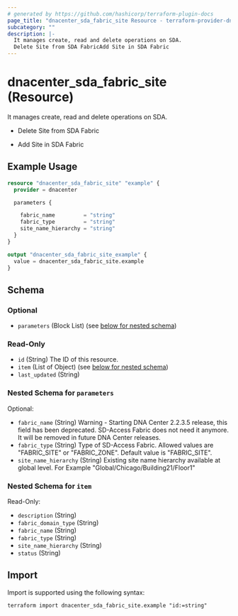 ```yaml
---
# generated by https://github.com/hashicorp/terraform-plugin-docs
page_title: "dnacenter_sda_fabric_site Resource - terraform-provider-dnacenter"
subcategory: ""
description: |-
  It manages create, read and delete operations on SDA.
  Delete Site from SDA FabricAdd Site in SDA Fabric
---
```


# dnacenter_sda_fabric_site (Resource)

It manages create, read and delete operations on SDA.

- Delete Site from SDA Fabric

- Add Site in SDA Fabric

## Example Usage

```terraform
resource "dnacenter_sda_fabric_site" "example" {
  provider = dnacenter

  parameters {

    fabric_name         = "string"
    fabric_type         = "string"
    site_name_hierarchy = "string"
  }
}

output "dnacenter_sda_fabric_site_example" {
  value = dnacenter_sda_fabric_site.example
}
```

<!-- schema generated by tfplugindocs -->
## Schema

### Optional

- `parameters` (Block List) (see [below for nested schema](#nestedblock--parameters))

### Read-Only

- `id` (String) The ID of this resource.
- `item` (List of Object) (see [below for nested schema](#nestedatt--item))
- `last_updated` (String)

<a id="nestedblock--parameters"></a>
### Nested Schema for `parameters`

Optional:

- `fabric_name` (String) Warning - Starting DNA Center 2.2.3.5 release, this field has been deprecated. SD-Access Fabric does not need it anymore.  It will be removed in future DNA Center releases.
- `fabric_type` (String) Type of SD-Access Fabric. Allowed values are "FABRIC_SITE" or "FABRIC_ZONE".  Default value is "FABRIC_SITE".
- `site_name_hierarchy` (String) Existing site name hierarchy available at global level. For Example "Global/Chicago/Building21/Floor1"


<a id="nestedatt--item"></a>
### Nested Schema for `item`

Read-Only:

- `description` (String)
- `fabric_domain_type` (String)
- `fabric_name` (String)
- `fabric_type` (String)
- `site_name_hierarchy` (String)
- `status` (String)

## Import

Import is supported using the following syntax:

```shell
terraform import dnacenter_sda_fabric_site.example "id:=string"
```
